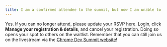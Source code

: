 ```yaml
---
title: I am a confirmed attendee to the summit, but now I am unable to attend. Should I cancel my registration?
---
```


Yes. If you can no longer attend, please update your RSVP <a href="https://events.withgoogle.com/chrome-dev-summit-2019/registrations/my-rsvp/confirm-account/" rel="noopener noreferrer" target="_blank">here</a>. Login, click **Manage your registration & details**, and cancel your registration. Doing so opens your spot to others on the waitlist. Remember that you can still join us on the livestream via the [Chrome Dev Summit website](/devsummit)!
